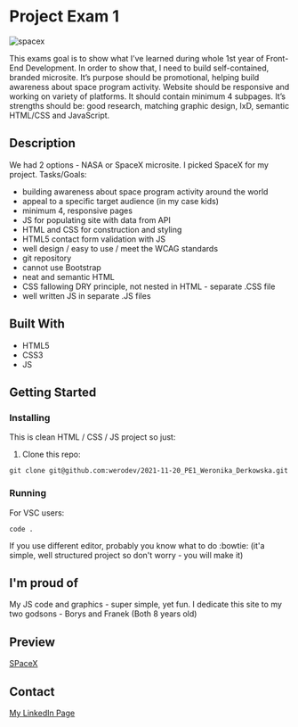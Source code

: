 # Project Exam 1

![spacex](https://user-images.githubusercontent.com/47947621/175044507-a8e41119-5409-4a1f-b941-3060d664c6d9.gif)

This exams goal is to show what I’ve learned during whole 1st year of Front-End Development. In order to show that, I need to build self-contained, branded microsite. It’s purpose should be promotional, helping build awareness about space program activity. Website should be responsive and working on variety of platforms. It should contain minimum 4 subpages. It’s strengths should be: good research, matching graphic design, IxD, semantic HTML/CSS and JavaScript. 

## Description

We had 2 options - NASA or SpaceX microsite. I picked SpaceX for my project. 
Tasks/Goals:
- building awareness about space program activity around the world
- appeal to a specific target audience (in my case kids)
- minimum 4, responsive pages
- JS for populating site with data from API
- HTML and CSS for construction and styling
- HTML5 contact form validation with JS
- well design / easy to use / meet the WCAG standards
- git repository
- cannot use Bootstrap
- neat and semantic HTML
- CSS fallowing DRY principle, not nested in HTML - separate .CSS file
- well written JS in separate .JS files

## Built With

- HTML5
- CSS3
- JS

## Getting Started


### Installing

This is clean HTML / CSS / JS project so just:

1. Clone this repo:
```
git clone git@github.com:werodev/2021-11-20_PE1_Weronika_Derkowska.git
```

### Running

For VSC users:
```
code .
```

If you use different editor, probably you know what to do :bowtie: (it'a simple, well structured project so don't worry - you will make it)

## I'm proud of

My JS code and graphics - super simple, yet fun. I dedicate this site to my two godsons - Borys and Franek (Both 8 years old)

## Preview

[SPaceX](https://quirky-mahavira-80f17d.netlify.app/)

## Contact

[My LinkedIn Page](https://www.linkedin.com/in/weronika-derkowska-a00459179/)



